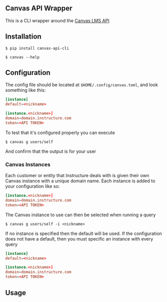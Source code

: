 ## Canvas API Wrapper

This is a CLI wrapper around the [Canvas LMS API](https://canvas.instructure.com/doc/api/index.html)

## Installation

```
$ pip install canvas-api-cli
```

```
$ canvas --help
```

## Configuration
The config file should be located at `$HOME/.config/canvas.toml`, and look something like this:
```toml
[instance]
default=<nickname>

[instance.<nickname>]
domain=domain.instructure.com
token=<API TOKEN>
```

To test that it's configured properly you can execute

```
$ canvas g users/self
```

And confirm that the output is for your user

### Canvas Instances
Each customer or entity that Instructure deals with is given their own Canvas instance with a unique domain name. Each instance is added to your configuration like so:
```toml
[instance.<nickname>]
domain=domain.instructure.com
token=<API TOKEN>
```

The Canvas instance to use can then be selected when running a query
```
$ canvas g users/self -i <nickname>
```

If no instance is specified then the default will be used. If the configuration does not have a default, then you must specific an instance with every query
```toml
[instance]
default=<nickname>

[instance.<nickname>]
domain=domain.instructure.com
token=<API TOKEN>
```

## Usage